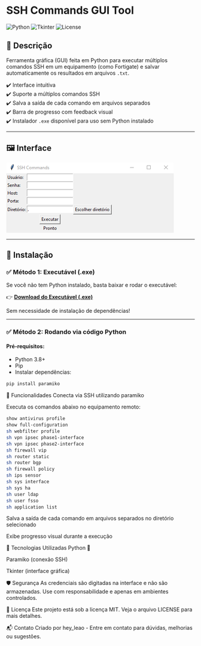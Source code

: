 # SSH Commands GUI Tool

![Python](https://img.shields.io/badge/Made%20with-Python-blue?style=flat-square)
![Tkinter](https://img.shields.io/badge/GUI-Tkinter-orange?style=flat-square)
![License](https://img.shields.io/badge/License-MIT-green?style=flat-square)

## 📌 Descrição

Ferramenta gráfica (GUI) feita em Python para executar múltiplos comandos SSH em um equipamento (como Fortigate) e salvar automaticamente os resultados em arquivos `.txt`.

✔️ Interface intuitiva  
✔️ Suporte a múltiplos comandos SSH  
✔️ Salva a saída de cada comando em arquivos separados  
✔️ Barra de progresso com feedback visual  
✔️ Instalador `.exe` disponível para uso sem Python instalado

---

## 🖼️ Interface

![Tela do Programa](https://github.com/heyleao/Fortinet-Backup/blob/main/Tela%20do%20programa.png
)

---

## 🚀 Instalação

### ✅ Método 1: Executável (.exe)

Se você não tem Python instalado, basta baixar e rodar o executável:

👉 **[Download do Executável (.exe)](https://github.com/heyleao/Fortinet-Backup/releases)**

Sem necessidade de instalação de dependências!

---

### ✅ Método 2: Rodando via código Python

#### Pré-requisitos:

- Python 3.8+
- Pip
- Instalar dependências:

```bash
pip install paramiko
```

🔐 Funcionalidades
Conecta via SSH utilizando paramiko

Executa os comandos abaixo no equipamento remoto:

```bash
show antivirus profile
show full-configuration
sh webfilter profile
sh vpn ipsec phase1-interface
sh vpn ipsec phase2-interface
sh firewall vip
sh router static
sh router bgp
sh firewall policy
sh ips sensor
sh sys interface
sh sys ha
sh user ldap
sh user fsso
sh application list
```

Salva a saída de cada comando em arquivos separados no diretório selecionado

Exibe progresso visual durante a execução

🧰 Tecnologias Utilizadas
Python 🐍

Paramiko (conexão SSH)

Tkinter (interface gráfica)

🛡️ Segurança
As credenciais são digitadas na interface e não são armazenadas. Use com responsabilidade e apenas em ambientes controlados.

📄 Licença
Este projeto está sob a licença MIT. Veja o arquivo LICENSE para mais detalhes.

📬 Contato
Criado por hey_leao - Entre em contato para dúvidas, melhorias ou sugestões.


